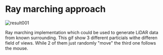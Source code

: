 # Ray marching approach

![result001](result001.gif)

Ray marching implementation which could be used to generate LiDAR data from known surrounding. This gif show 3 different particials withe differen field of views. While 2 of them just randomly "move" the third one follows the mouse.
